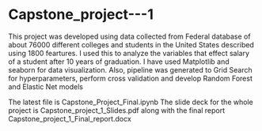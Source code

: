 # Capstone_project---1
This project was developed using data collected from Federal database of about 76000 different colleges and students in the United States described using 1800 feartures. I used this to analyze the variables that effect salary of a student after 10 years of  graduation. I have used Matplotlib and seaborn for data visualization. Also, pipeline was generated to Grid Search for hyperparameters, perform cross validation and develop Random Forest and Elastic Net models

The latest file is Capstone_Project_Final.ipynb 
The slide deck for the whole project is Capstone_project_1_Slides.pdf along with the final report Capstone_project_1_Final_report.docx  
 
  
